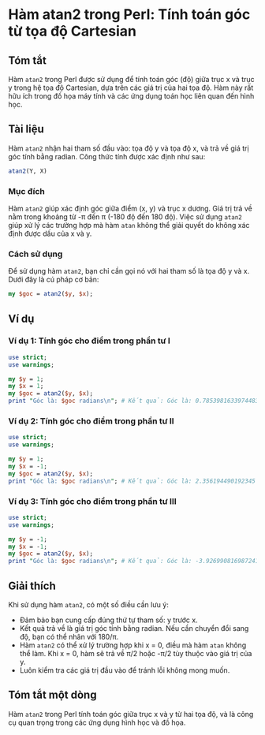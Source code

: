 <!--
Meta Description: # Hàm atan2 trong Perl: Tính toán góc từ tọa độ Cartesian ## Tóm tắt Hàm `atan2` trong Perl được sử dụng để tính toán góc (độ) giữa trục x và trục y t...
Meta Keywords: góc, atan2, hàm, trong, tính
-->

# Hàm atan2 trong Perl: Tính toán góc từ tọa độ Cartesian

## Tóm tắt
Hàm `atan2` trong Perl được sử dụng để tính toán góc (độ) giữa trục x và trục y trong hệ tọa độ Cartesian, dựa trên các giá trị của hai tọa độ. Hàm này rất hữu ích trong đồ họa máy tính và các ứng dụng toán học liên quan đến hình học.

## Tài liệu
Hàm `atan2` nhận hai tham số đầu vào: tọa độ y và tọa độ x, và trả về giá trị góc tính bằng radian. Công thức tính được xác định như sau:

```perl
atan2(Y, X)
```

### Mục đích
Hàm `atan2` giúp xác định góc giữa điểm (x, y) và trục x dương. Giá trị trả về nằm trong khoảng từ -π đến π (-180 độ đến 180 độ). Việc sử dụng `atan2` giúp xử lý các trường hợp mà hàm `atan` không thể giải quyết do không xác định được dấu của x và y.

### Cách sử dụng
Để sử dụng hàm `atan2`, bạn chỉ cần gọi nó với hai tham số là tọa độ y và x. Dưới đây là cú pháp cơ bản:

```perl
my $goc = atan2($y, $x);
```

## Ví dụ
### Ví dụ 1: Tính góc cho điểm trong phần tư I
```perl
use strict;
use warnings;

my $y = 1;
my $x = 1;
my $goc = atan2($y, $x);
print "Góc là: $goc radians\n"; # Kết quả: Góc là: 0.7853981633974483 radians
```

### Ví dụ 2: Tính góc cho điểm trong phần tư II
```perl
use strict;
use warnings;

my $y = 1;
my $x = -1;
my $goc = atan2($y, $x);
print "Góc là: $goc radians\n"; # Kết quả: Góc là: 2.356194490192345 radians
```

### Ví dụ 3: Tính góc cho điểm trong phần tư III
```perl
use strict;
use warnings;

my $y = -1;
my $x = -1;
my $goc = atan2($y, $x);
print "Góc là: $goc radians\n"; # Kết quả: Góc là: -3.9269908169872414 radians
```

## Giải thích
Khi sử dụng hàm `atan2`, có một số điều cần lưu ý:
- Đảm bảo bạn cung cấp đúng thứ tự tham số: y trước x.
- Kết quả trả về là giá trị góc tính bằng radian. Nếu cần chuyển đổi sang độ, bạn có thể nhân với 180/π.
- Hàm `atan2` có thể xử lý trường hợp khi x = 0, điều mà hàm `atan` không thể làm. Khi x = 0, hàm sẽ trả về π/2 hoặc -π/2 tùy thuộc vào giá trị của y.
- Luôn kiểm tra các giá trị đầu vào để tránh lỗi không mong muốn.

## Tóm tắt một dòng
Hàm `atan2` trong Perl tính toán góc giữa trục x và y từ hai tọa độ, và là công cụ quan trọng trong các ứng dụng hình học và đồ họa.
